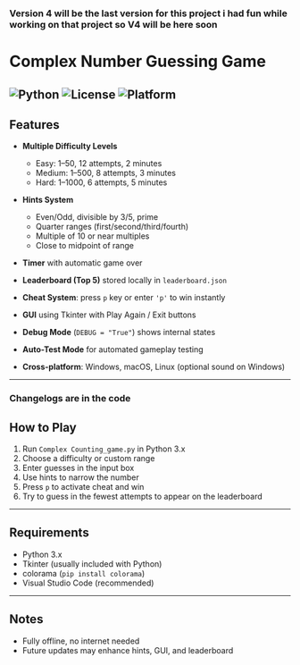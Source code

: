 ### Version 4 will be the last version for this project i had fun while working on that project so V4 will be here soon
# Complex Number Guessing Game

![Python](https://img.shields.io/badge/Python-3.x-blue)
![License](https://img.shields.io/badge/License-MIT-green)
![Platform](https://img.shields.io/badge/Platform-Cross--Platform-orange)
---

## Features

- **Multiple Difficulty Levels**  
  - Easy: 1–50, 12 attempts, 2 minutes  
  - Medium: 1–500, 8 attempts, 3 minutes  
  - Hard: 1–1000, 6 attempts, 5 minutes  

- **Hints System**  
  - Even/Odd, divisible by 3/5, prime  
  - Quarter ranges (first/second/third/fourth)  
  - Multiple of 10 or near multiples  
  - Close to midpoint of range  

- **Timer** with automatic game over  
- **Leaderboard (Top 5)** stored locally in `leaderboard.json`  
- **Cheat System**: press `p` key or enter `'p'` to win instantly  
- **GUI** using Tkinter with Play Again / Exit buttons  
- **Debug Mode** (`DEBUG = "True"`) shows internal states  
- **Auto-Test Mode** for automated gameplay testing  
- **Cross-platform**: Windows, macOS, Linux (optional sound on Windows)

---
### Changelogs are in the code

## How to Play

1. Run `Complex Counting_game.py` in Python 3.x  
2. Choose a difficulty or custom range  
3. Enter guesses in the input box  
4. Use hints to narrow the number  
5. Press `p` to activate cheat and win  
6. Try to guess in the fewest attempts to appear on the leaderboard  

---

## Requirements

- Python 3.x  
- Tkinter (usually included with Python)  
- colorama (`pip install colorama`)  
- Visual Studio Code (recommended)

---

## Notes

- Fully offline, no internet needed  
- Future updates may enhance hints, GUI, and leaderboard
